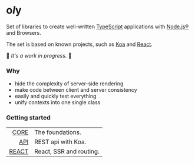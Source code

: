 # o*l*y

Set of libraries to create well-written [TypeScript](https://github.com/Microsoft/TypeScript) applications with [Node.js®](https://nodejs.org/en/) and Browsers.

The set is based on known projects, such as [Koa](https://github.com/koajs/koa) and [React](https://github.com/facebook/react).

🚧 *It's a work in progress.* 🚧

### Why

- hide the complexity of server-side rendering
- make code between client and server consistency
- easily and quickly test everything
- unify contexts into one single class

### Getting started

|                                            |                                        |
|-------------------------------------------:|----------------------------------------|
| [CORE](https://noly.me/oly/#/m/oly-core)   | The foundations.                       | 
| [API](https://noly.me/oly/#/m/oly-api)     | REST api with Koa.                     | 
| [REACT](https://noly.me/oly/#/m/oly-react) | React, SSR and routing.                | 
